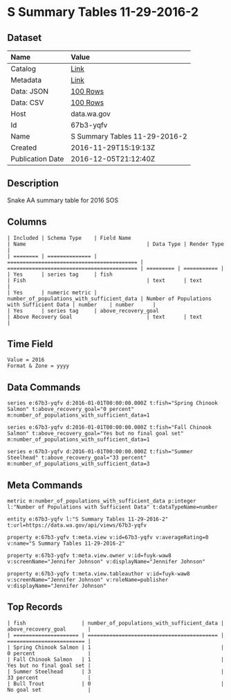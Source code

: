 # S Summary Tables 11-29-2016-2

## Dataset

| Name | Value |
| :--- | :---- |
| Catalog | [Link](https://catalog.data.gov/dataset/s-summary-tables-11-29-2016-2) |
| Metadata | [Link](https://data.wa.gov/api/views/67b3-yqfv) |
| Data: JSON | [100 Rows](https://data.wa.gov/api/views/67b3-yqfv/rows.json?max_rows=100) |
| Data: CSV | [100 Rows](https://data.wa.gov/api/views/67b3-yqfv/rows.csv?max_rows=100) |
| Host | data.wa.gov |
| Id | 67b3-yqfv |
| Name | S Summary Tables 11-29-2016-2 |
| Created | 2016-11-29T15:19:13Z |
| Publication Date | 2016-12-05T21:12:40Z |

## Description

Snake AA summary table for 2016 SOS

## Columns

```ls
| Included | Schema Type    | Field Name                                 | Name                                       | Data Type | Render Type |
| ======== | ============== | ========================================== | ========================================== | ========= | =========== |
| Yes      | series tag     | fish                                       | Fish                                       | text      | text        |
| Yes      | numeric metric | number_of_populations_with_sufficient_data | Number of Populations with Sufficient Data | number    | number      |
| Yes      | series tag     | above_recovery_goal                        | Above Recovery Goal                        | text      | text        |
```

## Time Field

```ls
Value = 2016
Format & Zone = yyyy
```

## Data Commands

```ls
series e:67b3-yqfv d:2016-01-01T00:00:00.000Z t:fish="Spring Chinook Salmon" t:above_recovery_goal="0 percent" m:number_of_populations_with_sufficient_data=1

series e:67b3-yqfv d:2016-01-01T00:00:00.000Z t:fish="Fall Chinook Salmon" t:above_recovery_goal="Yes but no final goal set" m:number_of_populations_with_sufficient_data=1

series e:67b3-yqfv d:2016-01-01T00:00:00.000Z t:fish="Summer Steelhead" t:above_recovery_goal="33 percent" m:number_of_populations_with_sufficient_data=3
```

## Meta Commands

```ls
metric m:number_of_populations_with_sufficient_data p:integer l:"Number of Populations with Sufficient Data" t:dataTypeName=number

entity e:67b3-yqfv l:"S Summary Tables 11-29-2016-2" t:url=https://data.wa.gov/api/views/67b3-yqfv

property e:67b3-yqfv t:meta.view v:id=67b3-yqfv v:averageRating=0 v:name="S Summary Tables 11-29-2016-2"

property e:67b3-yqfv t:meta.view.owner v:id=fuyk-waw8 v:screenName="Jennifer Johnson" v:displayName="Jennifer Johnson"

property e:67b3-yqfv t:meta.view.tableauthor v:id=fuyk-waw8 v:screenName="Jennifer Johnson" v:roleName=publisher v:displayName="Jennifer Johnson"
```

## Top Records

```ls
| fish                  | number_of_populations_with_sufficient_data | above_recovery_goal       | 
| ===================== | ========================================== | ========================= | 
| Spring Chinook Salmon | 1                                          | 0 percent                 | 
| Fall Chinook Salmon   | 1                                          | Yes but no final goal set | 
| Summer Steelhead      | 3                                          | 33 percent                | 
| Bull Trout            | 0                                          | No goal set               | 
```